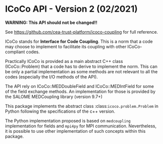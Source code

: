 # ICoCo API - Version 2 (02/2021)

**WARNING: This API should not be changed!!**

See https://github.com/cea-trust-platform/icoco-coupling for full reference.

ICoCo stands for **Interface for Code Coupling**. This is a norm that a code may choose
to implement to facilitate its coupling with other ICoCo-compliant codes.

Practically ICoCo is provided as a main abstract C++ class (ICoCo::Problem) that a code has
to derive to implement the norm. This can be only a partial implementation as some methods
are not relevant to all the codes (especially the I/O methods of the API).

The API rely on ICoCo::MEDDoubleField and ICoCo::MEDIntField for some of the field exchange
methods. An implementation for those is provided by the SALOME MEDCoupling library
(version 9.7+)

This package implements the abstract class :class:`icoco.problem.Problem` in Python following the
specifications of the c++ version.

The Python implementation proposed is based on `medcoupling` implementation for fields and `mpi4py` for MPI
communication. Nevertheless, it is possible to use other implementation of such concepts within this
package.
